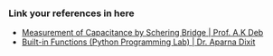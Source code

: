 ### Link your references in here

- [Measurement of Capacitance by Schering Bridge | Prof. A.K Deb](https://github.com/virtual-labs/exp-schering-bridge-iitkgp)
- [Built-in Functions (Python Programming Lab) | Dr. Aparna Dixit](https://github.com/virtual-labs/exp-built-in-functions-iitk)
